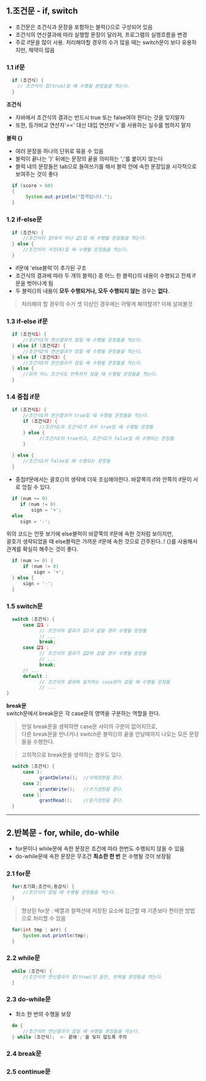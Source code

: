 ## 1.조건문 - if, switch
- 조건문은 조건식과 문장을 포함하는 블럭{}으로 구성되어 있음
- 조건식의 연산결과에 따라 실행할 문장이 달라져, 프로그램의 실행흐름을 변경
- 주로 if문을 많이 사용. 처리해야할 경우의 수가 많을 때는 switch문이 보다 유용하지만, 제약이 많음
      
### 1.1 if문
```java
  if (조건식) {
    // 조건식이 참(true)일 떄 수행될 문장들을 적는다.
  }
```
**조건식**    
- 자바에서 조건식의 결과는 반드시 true 또는 false여야 한다는 것을 잊지말자   
- 또한, 등가비교 연산자'==' 대신 대입 연산자'='를 사용하는 실수를 범하지 말자     
     
**블럭 {}**   
- 여러 문장을 하나의 단위로 묶을 수 있음
- 블럭이 끝나는 '}' 뒤에는 문장의 끝을 의미하는 ';'를 붙이지 않는다
- 블럭 내의 문장들은 tab으로 들여쓰기를 해서 블럭 안에 속한 문장임을 시각적으로 보여주는 것이 좋다   

```java
  if (score > 60) 
  {
       System.out.println("합격입니다.");
  }
```

### 1.2 if-else문
```java
  if (조건식) {
      //조건식이 참(0이 아닌 값)일 때 수행될 문장들을 적는다.
  } else {
      //조건식이 거짓(0)일 때 수행될 문장들을 적는다.
  }
```
- if문에 'else블럭'이 추가된 구조
- 조건식의 결과에 따라 두 개의 블럭{} 중 어느 한 블럭{}의 내용이 수행되고 전체 if문을 벗어나게 됨
- 두 블럭{}의 내용이 **모두 수행되거나, 모두 수행되지 않는** 경우는 **없다**.    
     
> 처리해야 할 경우의 수가 셋 이상인 경우에는 어떻게 해야할까? 이제 살펴볼것    
    
### 1.3 if-else if문
```java
  if (조건식1) {
      //조건식1의 연산결과가 참일 때 수행될 문장들을 적는다.
  } else if (조건식2) {
      //조건식2의 연산결과가 참일 때 수행될 문장들을 적는다.
  } else if (조건식3) {
      //조건식3의 연산결과가 참일 떄 수행될 문장들을 적는다.
  } else {
      //위의 어느 조건식도 만족하지 않을 때 수행될 문장들을 적는다.
  }
```
### 1.4 중첩 if문
```java
  if (조건식1) {
      //조건식1의 연산결과가 true일 때 수행될 문장들을 적는다.
      if (조건식2) {
            //조건식1과 조건식2가 모두 true일 때 수행될 문장들
      } else {
            //조건식1이 true이고, 조건식2가 false일 때 수행되는 문장들
      }
  
  } else {
      //조건식1이 false일 때 수행되는 문장들
  }
```
- 중첩if문에서는 괄호{}의 생략에 더욱 조심해야한다. 바깥쪽의 if와 안쪽의 if문이 서로 엉킬 수 있다.    
```java
  if (num >= 0)
     if (num != 0)
         sign = '+';
  else
     sign = '-';
```
위의 코드는 언뜻 보기에 else블럭이 바깥쪽의 if문에 속한 것처럼 보이지만,     
괄호가 생략되었을 때 else블럭은 가까운 if문에 속한 것으로 간주된다..! {}를 사용해서 관계를 확실히 해주는 것이 좋다.    
```java
  if (num >= 0) {
      if (num != 0)
          sign = '+';
  } else {
      sign = '-';
  }
```
    
### 1.5 switch문
```java
  switch (조건식) {
      case 값1 :
            // 조건식의 결과가 값1과 같을 경우 수행될 문장들
            // ...
            break;
      case 값1 :
            // 조건식의 결과가 값2와 같을 경우 수행될 문장들
            // ...
            break;
      // ...
      default : 
            // 조건식의 결과와 일치하는 case문이 없을 때 수행될 문장들
            // ...
}
```
**break문**     
switch문에서 break문은 각 case문의 영역을 구분하는 역할을 한다.     
> 만일 break문을 생략하면 case문 사이의 구분이 없어지므로,     
다른 break문을 만나거나 switch문 블럭{}의 끝을 만날때까지 나오는 모든 문장들을 수행한다.      
     
> 고의적으로 break문을 생략하는 경우도 있다.
```java
  switch (조건식) {
      case 3:
            grantDelete();  //삭제권한을 준다.
      case 2: 
            grantWrite();   //쓰기권한을 준다.
      case 1:
            grantRead();    //읽기권한을 준다.
  }
```
    
 ------
     
## 2.반복문 - for, while, do-while    

- for문이나 while문에 속한 문장은 조건에 따라 한번도 수행되지 않을 수 있음
- do-while문에 속한 문장은 무조건 **최소한 한 번** 은 수행될 것이 보장됨

### 2.1 for문
```java
  for(초기화;조건식;증감식) {
      //조건식이 참일 때 수행될 문장들을 적는다.
  }
```
> 향상된 for문 : 배열과 컬렉션에 저장된 요소에 접근할 때 기존보다 편리한 방법으로 처리할 수 있음
```java
  for(int tmp : arr) {
      System.out.println(tmp);
  }
```

### 2.2 while문
```java
  while (조건식) {
      //조건식의 연산결과가 참(true)인 동안, 반복될 문장들을 적는다.
  }
```
### 2.3 do-while문
- 최소 한 번의 수행을 보장
```java
  do {
      //조건식의 연산결과가 참일 때 수행될 문장들을 적는다.
  } while (조건식);  <- 끝에';'을 잊지 않도록 주의  
```

### 2.4 break문

### 2.5 continue문


